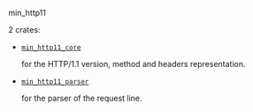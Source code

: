 min_http11

2 crates:

- [`min_http11_core`](core)

  for the HTTP/1.1 version, method and headers representation.


- [`min_http11_parser`](parser)

  for the parser of the request line.
